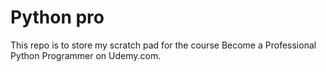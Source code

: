 # Python pro
This repo is to store my scratch pad for the course Become a Professional Python Programmer on Udemy.com.
